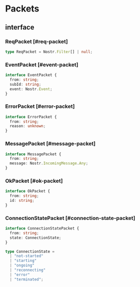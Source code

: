 # Packets

## interface

### ReqPacket [#req-packet]

```ts
type ReqPacket = Nostr.Filter[] | null;
```

### EventPacket [#event-packet]

```ts
interface EventPacket {
  from: string;
  subId: string;
  event: Nostr.Event;
}
```

### ErrorPacket [#error-packet]

```ts
interface ErrorPacket {
  from: string;
  reason: unknown;
}
```

### MessagePacket [#message-packet]

```ts
interface MessagePacket {
  from: string;
  message: Nostr.IncomingMessage.Any;
}
```

### OkPacket [#ok-packet]

```ts
interface OkPacket {
  from: string;
  id: string;
}
```

### ConnectionStatePacket [#connection-state-packet]

```ts
interface ConnectionStatePacket {
  from: string;
  state: ConnectionState;
}

type ConnectionState =
  | "not-started"
  | "starting"
  | "ongoing"
  | "reconnecting"
  | "error"
  | "terminated";
```
